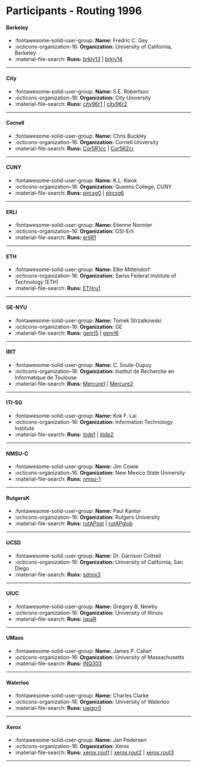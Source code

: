 # Participants - Routing 1996 

#### Berkeley
 - :fontawesome-solid-user-group: **Name:** Fredric C. Gey
 - :octicons-organization-16: **Organization:** University of California, Berkeley
 - :material-file-search: **Runs:** [brkly13](./runs.md#brkly13) | [brkly14](./runs.md#brkly14)

---
#### City
 - :fontawesome-solid-user-group: **Name:** S.E. Robertson
 - :octicons-organization-16: **Organization:** City University
 - :material-file-search: **Runs:** [city96r1](./runs.md#city96r1) | [city96r2](./runs.md#city96r2)

---
#### Cornell
 - :fontawesome-solid-user-group: **Name:** Chris Buckley
 - :octicons-organization-16: **Organization:** Cornell University
 - :material-file-search: **Runs:** [Cor5R1cc](./runs.md#cor5r1cc) | [Cor5R2cr](./runs.md#cor5r2cr)

---
#### CUNY
 - :fontawesome-solid-user-group: **Name:** K.L. Kwok
 - :octicons-organization-16: **Organization:** Queens College, CUNY
 - :material-file-search: **Runs:** [pircsg0](./runs.md#pircsg0) | [pircsg6](./runs.md#pircsg6)

---
#### ERLI
 - :fontawesome-solid-user-group: **Name:** Etienne Normier
 - :octicons-organization-16: **Organization:** GSI-Erli
 - :material-file-search: **Runs:** [erliR1](./runs.md#erlir1)

---
#### ETH
 - :fontawesome-solid-user-group: **Name:** Elke Mittendorf
 - :octicons-organization-16: **Organization:** Swiss Federal Institute of Technology (ETH)
 - :material-file-search: **Runs:** [ETHru1](./runs.md#ethru1)

---
#### GE-NYU
 - :fontawesome-solid-user-group: **Name:** Tomek Strzalkowski
 - :octicons-organization-16: **Organization:** GE
 - :material-file-search: **Runs:** [genrl5](./runs.md#genrl5) | [genrl6](./runs.md#genrl6)

---
#### IRIT
 - :fontawesome-solid-user-group: **Name:** C. Soule-Dupuy
 - :octicons-organization-16: **Organization:** Institut de Recherche en Informatique de Toulouse
 - :material-file-search: **Runs:** [Mercure1](./runs.md#mercure1) | [Mercure2](./runs.md#mercure2)

---
#### ITI-SG
 - :fontawesome-solid-user-group: **Name:** Kok F. Lai
 - :octicons-organization-16: **Organization:** Information Technology Institute
 - :material-file-search: **Runs:** [itidp1](./runs.md#itidp1) | [itidp2](./runs.md#itidp2)

---
#### NMSU-C
 - :fontawesome-solid-user-group: **Name:** Jim Cowie
 - :octicons-organization-16: **Organization:** New Mexico State University
 - :material-file-search: **Runs:** [nmsu-1](./runs.md#nmsu-1)

---
#### RutgersK
 - :fontawesome-solid-user-group: **Name:** Paul Kantor
 - :octicons-organization-16: **Organization:** Rutgers University
 - :material-file-search: **Runs:** [rutAPspt](./runs.md#rutapspt) | [rutAPglob](./runs.md#rutapglob)

---
#### UCSD
 - :fontawesome-solid-user-group: **Name:** Dr. Garrison Cottrell
 - :octicons-organization-16: **Organization:** University of California, San Diego
 - :material-file-search: **Runs:** [sdmix3](./runs.md#sdmix3)

---
#### UIUC
 - :fontawesome-solid-user-group: **Name:** Gregory B. Newby
 - :octicons-organization-16: **Organization:** University of Illinois
 - :material-file-search: **Runs:** [ispaR](./runs.md#ispar)

---
#### UMass
 - :fontawesome-solid-user-group: **Name:** James P. Callan
 - :octicons-organization-16: **Organization:** University of Massachusetts
 - :material-file-search: **Runs:** [INQ303](./runs.md#inq303)

---
#### Waterloo
 - :fontawesome-solid-user-group: **Name:** Charles Clarke
 - :octicons-organization-16: **Organization:** University of Waterloo
 - :material-file-search: **Runs:** [uwgcr0](./runs.md#uwgcr0)

---
#### Xerox
 - :fontawesome-solid-user-group: **Name:** Jan Pedersen
 - :octicons-organization-16: **Organization:** Xerox
 - :material-file-search: **Runs:** [xerox.rout1](./runs.md#xeroxrout1) | [xerox.rout2](./runs.md#xeroxrout2) | [xerox.rout3](./runs.md#xeroxrout3)

---
